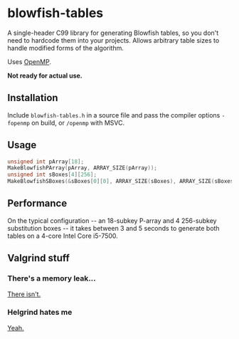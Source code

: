 # blowfish-tables
A single-header C99 library for generating Blowfish tables, so you don't need to hardcode them into your projects. Allows arbitrary table sizes to handle modified forms of the algorithm.

Uses [OpenMP](https://www.openmp.org/).

**Not ready for actual use.**

## Installation
Include `blowfish-tables.h` in a source file and pass the compiler options `-fopenmp` on build, or `/openmp` with MSVC.

## Usage
```c
unsigned int pArray[18];
MakeBlowfishPArray(pArray, ARRAY_SIZE(pArray));
unsigned int sBoxes[4][256];
MakeBlowfishSBoxes(&sBoxes[0][0], ARRAY_SIZE(sBoxes), ARRAY_SIZE(sBoxes[0]), ARRAY_SIZE(pArray));
```

## Performance
On the typical configuration -- an 18-subkey P-array and 4 256-subkey substitution boxes -- it takes between 3 and 5 seconds to generate both tables on a 4-core Intel Core i5-7500.

## Valgrind stuff

### There's a memory leak...
[There isn't.](https://gcc.gnu.org/bugzilla/show_bug.cgi?id=36298)

### Helgrind hates me
[Yeah.](https://valgrind.org/docs/manual/hg-manual.html#hg-manual.effective-use)